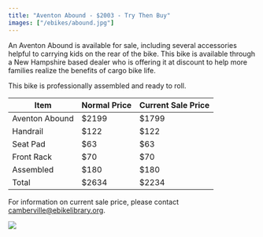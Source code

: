 ```yaml
---
title: "Aventon Abound - $2003 - Try Then Buy"
images: ["/ebikes/abound.jpg"]
---
```


An Aventon Abound is available for sale, including several accessories
helpful to carrying kids on the rear of the bike. This bike is available
through a New Hampshire based dealer who is offering it at discount to help
more families realize the benefits of cargo bike life.

This bike is professionally assembled and ready to roll.

| Item | Normal Price | Current Sale Price |
| ---- | ------------ | ------------------ |
| Aventon Abound | $2199 | $1799 |
| Handrail | $122 | $122 |
| Seat Pad | $63 | $63 |
| Front Rack | $70 | $70 |
| Assembled | $180 | $180 |
| Total | $2634 | $2234 |

For information on current sale price, please contact <a href="mailto:camberville@ebikelibrary.org">camberville@ebikelibrary.org</a>.

<img src="/ebikes/abound.jpg" />

